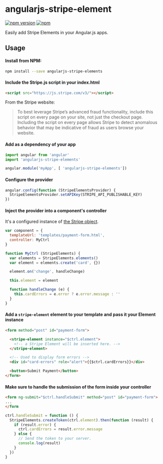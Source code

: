 # angularjs-stripe-element

[![npm version](https://badge.fury.io/js/angularjs-stripe-elements.svg)](https://www.npmjs.com/package/angularjs-stripe-elements)
[![npm](https://img.shields.io/npm/dw/angularjs-stripe-elements.svg)](https://www.npmjs.com/package/angularjs-stripe-elements)

Easily add Stripe Elements in your Angular.js apps.

## Usage

#### Install from NPM:

```bash
npm install --save angularjs-stripe-elements
```

#### Include the Stripe.js script in your index.html

```html
<script src="https://js.stripe.com/v3/"></script>
```

From the Stripe website:
> To best leverage Stripe’s advanced fraud functionality, include this script on every page on your site, not just the checkout page. Including the script on every page allows Stripe to detect anomalous behavior that may be indicative of fraud as users browse your website.

#### Add as a dependency of your app

```js
import angular from 'angular'
import 'angularjs-stripe-elements'

angular.module('myApp', [ 'angularjs-stripe-elements'])

```

#### Configure the provider

```js
angular.config(function (StripeElementsProvider) {
  StripeElementsProvider.setAPIKey(STRIPE_API_PUBLISHABLE_KEY)
})
```

#### Inject the provider into a component's controller

It's a configured instance of [the Stripe object](https://stripe.com/docs/stripe-js/reference#the-stripe-object).

```js
var component = {
  templateUrl: 'templates/payment-form.html',
  controller: MyCtrl
}

function MyCtrl (StripeElements) {
  var elements = StripeElements.elements()
  var element = elements.create('card', {})

  element.on('change', handleChange)

  this.element = element

  function handleChange (e) {
    this.cardErrors = e.error ? e.error.message : ''
  }
}
```

#### Add a `stripe-element` element to your template and pass it your Element instance

```html
<form method="post" id="payment-form">

  <stripe-element instance="$ctrl.element">
    <!-- a Stripe Element will be inserted here. -->
  </stripe-element>

  <!-- Used to display form errors -->
  <div id="card-errors" role="alert">{{$ctrl.cardErrors}}</div>

  <button>Submit Payment</button>
</form>
```

#### Make sure to handle the submission of the form inside your controller

```html
<form ng-submit="$ctrl.handleSubmit" method="post" id="payment-form">
...
</form
```

```js
ctrl.handleSubmit = function () {
  StripeElements.createToken(ctrl.element).then(function (result) {
    if (result.error) {
      ctrl.cardErrors = result.error.message
    } else {
      // Send the token to your server.
      console.log(result)
    }
  })
}

```

